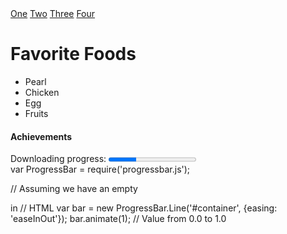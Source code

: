 <!Doctype html>
<html>
  <head>
    
  </head>
  <body>
  <a href="#">One</a> <a href="#"></a> <a href="#">Two</a> <a href="#">Three</a> <a href="#">Four</a>
 <h1>Favorite Foods</h1>
   <div>
    <ul>
    <li>Pearl</li>
    <li>Chicken</li>
    <li>Egg</li>
    <li>Fruits</li>
    </ul>
   </div>
  <div>
    <h4>Achievements</h4>
	  <div>
				<label for="file">Downloading progress:</label>
                <progress id="file" value="32" max="100"> 32% </progress>
			</div>
	  var ProgressBar = require('progressbar.js');

// Assuming we have an empty <div id="container"></div> in
// HTML
var bar = new ProgressBar.Line('#container', {easing: 'easeInOut'});
bar.animate(1);  // Value from 0.0 to 1.0

    


			
  
  </body>
  </html>
